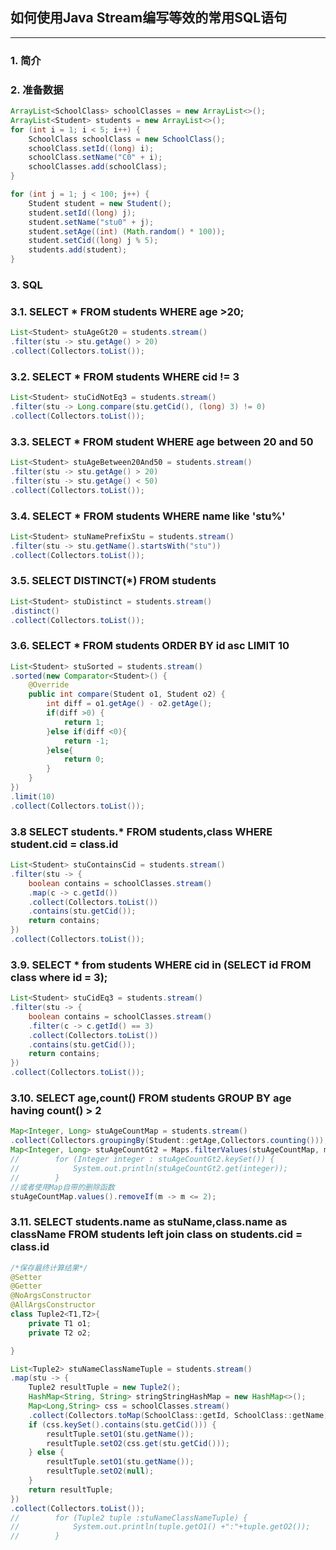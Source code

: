 ## 如何使用Java Stream编写等效的常用SQL语句

-----

### 1. 简介

### 2. 准备数据


```java
ArrayList<SchoolClass> schoolClasses = new ArrayList<>();
ArrayList<Student> students = new ArrayList<>();
for (int i = 1; i < 5; i++) {
    SchoolClass schoolClass = new SchoolClass();
    schoolClass.setId((long) i);
    schoolClass.setName("C0" + i);
    schoolClasses.add(schoolClass);
}

for (int j = 1; j < 100; j++) {
    Student student = new Student();
    student.setId((long) j);
    student.setName("stu0" + j);
    student.setAge((int) (Math.random() * 100));
    student.setCid((long) j % 5);
    students.add(student);
}
```

### 3. SQL

### 3.1. SELECT * FROM students WHERE age >20;

```java
List<Student> stuAgeGt20 = students.stream()
.filter(stu -> stu.getAge() > 20)
.collect(Collectors.toList());
```


### 3.2. SELECT * FROM students WHERE cid != 3

```java
List<Student> stuCidNotEq3 = students.stream()
.filter(stu -> Long.compare(stu.getCid(), (long) 3) != 0)
.collect(Collectors.toList());
```


### 3.3. SELECT * FROM student WHERE age between 20 and 50

```java
List<Student> stuAgeBetween20And50 = students.stream()
.filter(stu -> stu.getAge() > 20)
.filter(stu -> stu.getAge() < 50)
.collect(Collectors.toList());
```

### 3.4. SELECT * FROM students WHERE name like 'stu%'

```java
List<Student> stuNamePrefixStu = students.stream()
.filter(stu -> stu.getName().startsWith("stu"))
.collect(Collectors.toList());
```


### 3.5. SELECT DISTINCT(*) FROM students

```java
List<Student> stuDistinct = students.stream()
.distinct()
.collect(Collectors.toList());
```

### 3.6. SELECT * FROM students ORDER BY id asc LIMIT 10

```java
List<Student> stuSorted = students.stream()
.sorted(new Comparator<Student>() {
    @Override
    public int compare(Student o1, Student o2) {
        int diff = o1.getAge() - o2.getAge();
        if(diff >0) {
            return 1;
        }else if(diff <0){
            return -1;
        }else{
            return 0;
        }
    }
})
.limit(10)
.collect(Collectors.toList());
```

### 3.8 SELECT students.* FROM students,class WHERE student.cid = class.id

```java
List<Student> stuContainsCid = students.stream()
.filter(stu -> {
    boolean contains = schoolClasses.stream()
    .map(c -> c.getId())
    .collect(Collectors.toList())
    .contains(stu.getCid());
    return contains;
})
.collect(Collectors.toList());
```

### 3.9. SELECT * from students WHERE cid in (SELECT id FROM class where id = 3);

```java
List<Student> stuCidEq3 = students.stream()
.filter(stu -> {
    boolean contains = schoolClasses.stream()
    .filter(c -> c.getId() == 3)
    .collect(Collectors.toList())
    .contains(stu.getCid());
    return contains;
})
.collect(Collectors.toList());
```


### 3.10. SELECT age,count() FROM students GROUP BY age having count() > 2

```java
Map<Integer, Long> stuAgeCountMap = students.stream()
.collect(Collectors.groupingBy(Student::getAge,Collectors.counting()));
Map<Integer, Long> stuAgeCountGt2 = Maps.filterValues(stuAgeCountMap, m -> m > 2);
//        for (Integer integer : stuAgeCountGt2.keySet()) {
//            System.out.println(stuAgeCountGt2.get(integer));
//        }
//或者使用Map自带的删除函数
stuAgeCountMap.values().removeIf(m -> m <= 2);
```


### 3.11. SELECT students.name as stuName,class.name as className FROM students left join class on students.cid = class.id

```java
/*保存最终计算结果*/
@Setter
@Getter
@NoArgsConstructor
@AllArgsConstructor
class Tuple2<T1,T2>{
    private T1 o1;
    private T2 o2;

}

List<Tuple2> stuNameClassNameTuple = students.stream()
.map(stu -> {
    Tuple2 resultTuple = new Tuple2();
    HashMap<String, String> stringStringHashMap = new HashMap<>();
    Map<Long,String> css = schoolClasses.stream()
    .collect(Collectors.toMap(SchoolClass::getId, SchoolClass::getName));
    if (css.keySet().contains(stu.getCid())) {
        resultTuple.setO1(stu.getName());
        resultTuple.setO2(css.get(stu.getCid()));
    } else {
        resultTuple.setO1(stu.getName());
        resultTuple.setO2(null);
    }
    return resultTuple;
})
.collect(Collectors.toList());
//        for (Tuple2 tuple :stuNameClassNameTuple) {
//            System.out.println(tuple.getO1() +":"+tuple.getO2());
//        }
```

